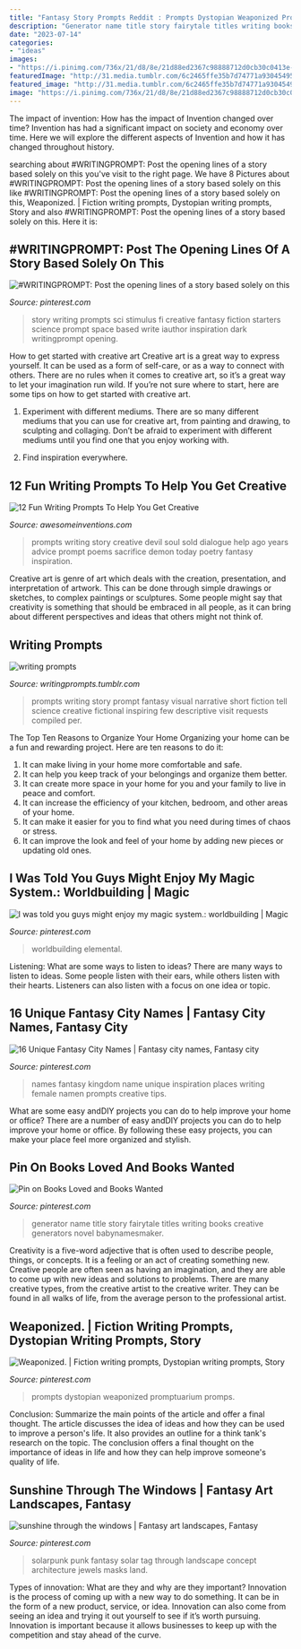 ```yaml
---
title: "Fantasy Story Prompts Reddit : Prompts Dystopian Weaponized Promptuarium Promps"
description: "Generator name title story fairytale titles writing books creative generators novel babynamesmaker"
date: "2023-07-14"
categories:
- "ideas"
images:
- "https://i.pinimg.com/736x/21/d8/8e/21d88ed2367c98888712d0cb30c0413e--names-unique-fantasy-names.jpg"
featuredImage: "http://31.media.tumblr.com/6c2465ffe35b7d74771a93045495e170/tumblr_meq0b0N0Uf1qee12to1_1280.png"
featured_image: "http://31.media.tumblr.com/6c2465ffe35b7d74771a93045495e170/tumblr_meq0b0N0Uf1qee12to1_1280.png"
image: "https://i.pinimg.com/736x/21/d8/8e/21d88ed2367c98888712d0cb30c0413e--names-unique-fantasy-names.jpg"
---
```



The impact of invention: How has the impact of Invention changed over time?
Invention has had a significant impact on society and economy over time. Here we will explore the different aspects of Invention and how it has changed throughout history.

	

		
searching about #WRITINGPROMPT: Post the opening lines of a story based solely on this you've visit to the right page. We have 8 Pictures about #WRITINGPROMPT: Post the opening lines of a story based solely on this like #WRITINGPROMPT: Post the opening lines of a story based solely on this, Weaponized. | Fiction writing prompts, Dystopian writing prompts, Story and also #WRITINGPROMPT: Post the opening lines of a story based solely on this. Here it is:
		
    
## #WRITINGPROMPT: Post The Opening Lines Of A Story Based Solely On This

<img loading=lazy src="https://i.pinimg.com/736x/17/ef/a6/17efa68adbfef7d7cf76f610213ba410--story-starters-doodle.jpg" onerror="this.onerror=null;this.src='https://tse4.mm.bing.net/th?id=OIP.3MxGEminJDLhboJg7sD_WAHaKd&amp;pid=15.1';" alt="#WRITINGPROMPT: Post the opening lines of a story based solely on this">

_Source: pinterest.com_

>story writing prompts sci stimulus fi creative fantasy fiction starters science prompt space based write iauthor inspiration dark writingprompt opening. 

	

How to get started with creative art
Creative art is a great way to express yourself. It can be used as a form of self-care, or as a way to connect with others. There are no rules when it comes to creative art, so it’s a great way to let your imagination run wild. If you’re not sure where to start, here are some tips on how to get started with creative art.
1. Experiment with different mediums. There are so many different mediums that you can use for creative art, from painting and drawing, to sculpting and collaging. Don’t be afraid to experiment with different mediums until you find one that you enjoy working with.

2. Find inspiration everywhere.

    
## 12 Fun Writing Prompts To Help You Get Creative

<img loading=lazy src="http://www.awesomeinventions.com/wp-content/uploads/2016/10/writing-prompts-devil-favor.jpg" onerror="this.onerror=null;this.src='https://tse1.mm.bing.net/th?id=OIP.07zpGu_woqpaNZ0dMHc6-AEbDc&amp;pid=15.1';" alt="12 Fun Writing Prompts To Help You Get Creative">

_Source: awesomeinventions.com_

>prompts writing story creative devil soul sold dialogue help ago years advice prompt poems sacrifice demon today poetry fantasy inspiration. 

	

Creative art is genre of art which deals with the creation, presentation, and interpretation of artwork. This can be done through simple drawings or sketches, to complex paintings or sculptures. Some people might say that creativity is something that should be embraced in all people, as it can bring about different perspectives and ideas that others might not think of.

    
## Writing Prompts

<img loading=lazy src="http://31.media.tumblr.com/6c2465ffe35b7d74771a93045495e170/tumblr_meq0b0N0Uf1qee12to1_1280.png" onerror="this.onerror=null;this.src='https://tse3.mm.bing.net/th?id=OIP.qErXTi7HAdzxQ5Zg4k94uQHaFj&amp;pid=15.1';" alt="writing prompts">

_Source: writingprompts.tumblr.com_

>prompts writing story prompt fantasy visual narrative short fiction tell science creative fictional inspiring few descriptive visit requests compiled per. 

	

The Top Ten Reasons to Organize Your Home
Organizing your home can be a fun and rewarding project. Here are ten reasons to do it: 
1. It can make living in your home more comfortable and safe.
2. It can help you keep track of your belongings and organize them better. 
3. It can create more space in your home for you and your family to live in peace and comfort. 
4. It can increase the efficiency of your kitchen, bedroom, and other areas of your home. 
5. It can make it easier for you to find what you need during times of chaos or stress. 
6. It can improve the look and feel of your home by adding new pieces or updating old ones. 

    
## I Was Told You Guys Might Enjoy My Magic System.: Worldbuilding | Magic

<img loading=lazy src="https://i.pinimg.com/736x/63/f2/01/63f20103920c87fb55b2d078dca00e95.jpg" onerror="this.onerror=null;this.src='https://tse3.mm.bing.net/th?id=OIP.ejvBawLvsoa4qeHmvoZXVgHaFX&amp;pid=15.1';" alt="I was told you guys might enjoy my magic system.: worldbuilding | Magic">

_Source: pinterest.com_

>worldbuilding elemental. 

	

Listening: What are some ways to listen to ideas?
There are many ways to listen to ideas. Some people listen with their ears, while others listen with their hearts. Listeners can also listen with a focus on one idea or topic.

    
## 16 Unique Fantasy City Names | Fantasy City Names, Fantasy City

<img loading=lazy src="https://i.pinimg.com/736x/21/d8/8e/21d88ed2367c98888712d0cb30c0413e--names-unique-fantasy-names.jpg" onerror="this.onerror=null;this.src='https://tse4.mm.bing.net/th?id=OIP.zrc7tg1PKY5mBPqtZDz_YAHaEo&amp;pid=15.1';" alt="16 Unique Fantasy City Names | Fantasy city names, Fantasy city">

_Source: pinterest.com_

>names fantasy kingdom name unique inspiration places writing female namen prompts creative tips. 

	

What are some easy andDIY projects you can do to help improve your home or office?
There are a number of easy andDIY projects you can do to help improve your home or office. By following these easy projects, you can make your place feel more organized and stylish.

    
## Pin On Books Loved And Books Wanted

<img loading=lazy src="https://i.pinimg.com/736x/4f/32/4a/4f324a1218cf7d573a0c550f9d60a633--name-generator-generators.jpg" onerror="this.onerror=null;this.src='https://tse4.mm.bing.net/th?id=OIP.0AyagOunP6KtMRPe5VNVTAHaHa&amp;pid=15.1';" alt="Pin on Books Loved and Books Wanted">

_Source: pinterest.com_

>generator name title story fairytale titles writing books creative generators novel babynamesmaker. 

	

Creativity is a five-word adjective that is often used to describe people, things, or concepts. It is a feeling or an act of creating something new. Creative people are often seen as having an imagination, and they are able to come up with new ideas and solutions to problems. There are many creative types, from the creative artist to the creative writer. They can be found in all walks of life, from the average person to the professional artist.

    
## Weaponized. | Fiction Writing Prompts, Dystopian Writing Prompts, Story

<img loading=lazy src="https://i.pinimg.com/736x/69/5e/7a/695e7aabb1e8355c9e7e77346fc48f33.jpg" onerror="this.onerror=null;this.src='https://tse3.mm.bing.net/th?id=OIP.ryRCXzQfuQsOk_JlHstzPQHaLH&amp;pid=15.1';" alt="Weaponized. | Fiction writing prompts, Dystopian writing prompts, Story">

_Source: pinterest.com_

>prompts dystopian weaponized promptuarium promps. 

	

Conclusion: Summarize the main points of the article and offer a final thought.
The article discusses the idea of ideas and how they can be used to improve a person's life. It also provides an outline for a think tank's research on the topic. The conclusion offers a final thought on the importance of ideas in life and how they can help improve someone's quality of life.

    
## Sunshine Through The Windows | Fantasy Art Landscapes, Fantasy

<img loading=lazy src="https://i.pinimg.com/originals/dd/c7/e2/ddc7e23049c99a7bc299e9c5e72239cb.png" onerror="this.onerror=null;this.src='https://tse4.mm.bing.net/th?id=OIP.LjOhcZpQChr7_JXoDh1wnQHaOs&amp;pid=15.1';" alt="sunshine through the windows | Fantasy art landscapes, Fantasy">

_Source: pinterest.com_

>solarpunk punk fantasy solar tag through landscape concept architecture jewels masks land. 

	

Types of innovation: What are they and why are they important?
Innovation is the process of coming up with a new way to do something. It can be in the form of a new product, service, or idea. Innovation can also come from seeing an idea and trying it out yourself to see if it’s worth pursuing. Innovation is important because it allows businesses to keep up with the competition and stay ahead of the curve.


